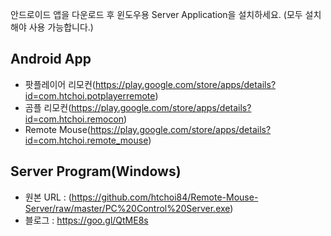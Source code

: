 안드로이드 앱을 다운로드 후 윈도우용 Server Application을 설치하세요.
(모두 설치해야 사용 가능합니다.)


## Android App
- 팟플레이어 리모컨(https://play.google.com/store/apps/details?id=com.htchoi.potplayerremote)
- 곰플 리모컨(https://play.google.com/store/apps/details?id=com.htchoi.remocon)
- Remote Mouse(https://play.google.com/store/apps/details?id=com.htchoi.remote_mouse)


## Server Program(Windows)
- 원본 URL : (https://github.com/htchoi84/Remote-Mouse-Server/raw/master/PC%20Control%20Server.exe)
- 블로그 : https://goo.gl/QtME8s






